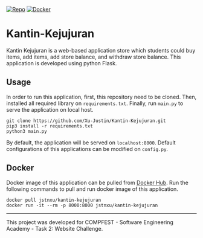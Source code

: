 [![Repo](https://badgen.net/badge/icon/GitHub?icon=github&label)](https://github.com/Xu-Justin/Kantin-Kejujuran) [![Docker](https://badgen.net/badge/icon/Docker%20Hub?icon=docker&label)](https://hub.docker.com/repository/docker/jstnxu/kantin-kejujuran)


# Kantin-Kejujuran

Kantin Kejujuran is a web-based application store which students could buy items, add items, add store balance, and withdraw store balance. This application is developed using python Flask.

## Usage

In order to run this application, first, this repository need to be cloned. Then, installed all required library on `requirements.txt`. Finally, run `main.py` to serve the application on local host.

```
git clone https://github.com/Xu-Justin/Kantin-Kejujuran.git
pip3 install -r requirements.txt
python3 main.py
```

By default, the application will be served on `localhost:8000`. Default configurations of this applications can be modified on `config.py`.

## Docker

Docker image of this application can be pulled from [Docker Hub](https://hub.docker.com/repository/docker/jstnxu/kantin-kejujuran). Run the following commands to pull and run docker image of this application.

```
docker pull jstnxu/kantin-kejujuran
docker run -it --rm -p 8000:8000 jstnxu/kantin-kejujuran
```

---

This project was developed for COMPFEST - Software Engineering Academy - Task 2: Website Challenge.
